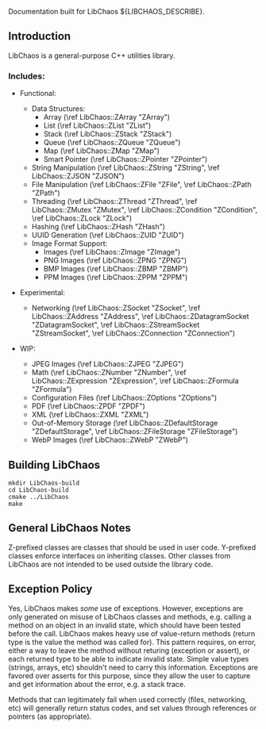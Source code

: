Documentation built for LibChaos ${LIBCHAOS_DESCRIBE}.

## Introduction

LibChaos is a general-purpose C++ utilities library.

### Includes:

- Functional:
    - Data Structures:
        - Array             (\ref LibChaos::ZArray              "ZArray")
        - List              (\ref LibChaos::ZList               "ZList")
        - Stack             (\ref LibChaos::ZStack              "ZStack")
        - Queue             (\ref LibChaos::ZQueue              "ZQueue")
        - Map               (\ref LibChaos::ZMap                "ZMap")
        - Smart Pointer     (\ref LibChaos::ZPointer            "ZPointer")
    - String Manipulation   (\ref LibChaos::ZString             "ZString",
                             \ref LibChaos::ZJSON               "ZJSON")
    - File Manipulation     (\ref LibChaos::ZFile               "ZFile",
                             \ref LibChaos::ZPath               "ZPath")
    - Threading             (\ref LibChaos::ZThread             "ZThread",
                             \ref LibChaos::ZMutex              "ZMutex",
                             \ref LibChaos::ZCondition          "ZCondition",
                             \ref LibChaos::ZLock               "ZLock")
    - Hashing               (\ref LibChaos::ZHash               "ZHash")
    - UUID Generation       (\ref LibChaos::ZUID                "ZUID")
    - Image Format Support:
        - Images            (\ref LibChaos::ZImage              "ZImage")
        - PNG Images        (\ref LibChaos::ZPNG                "ZPNG")
        - BMP Images        (\ref LibChaos::ZBMP                "ZBMP")
        - PPM Images        (\ref LibChaos::ZPPM                "ZPPM")

- Experimental:
    - Networking            (\ref LibChaos::ZSocket             "ZSocket",
                             \ref LibChaos::ZAddress            "ZAddress",
                             \ref LibChaos::ZDatagramSocket     "ZDatagramSocket",
                             \ref LibChaos::ZStreamSocket       "ZStreamSocket",
                             \ref LibChaos::ZConnection         "ZConnection")

- WIP:
    - JPEG Images           (\ref LibChaos::ZJPEG                "ZJPEG")
    - Math                  (\ref LibChaos::ZNumber             "ZNumber",
                             \ref LibChaos::ZExpression         "ZExpression",
                             \ref LibChaos::ZFormula            "ZFormula")
    - Configuration Files   (\ref LibChaos::ZOptions            "ZOptions")
    - PDF                   (\ref LibChaos::ZPDF                "ZPDF")
    - XML                   (\ref LibChaos::ZXML                "ZXML")
    - Out-of-Memory Storage (\ref LibChaos::ZDefaultStorage     "ZDefaultStorage",
                             \ref LibChaos::ZFileStorage        "ZFileStorage")
    - WebP Images           (\ref LibChaos::ZWebP               "ZWebP")

## Building LibChaos

    mkdir LibChaos-build
    cd LibChaos-build
    cmake ../LibChaos
    make


## General LibChaos Notes
Z-prefixed classes are classes that should be used in user code.
Y-prefixed classes enforce interfaces on inheriting classes.
Other classes from LibChaos are not intended to be used outside the library code.

## Exception Policy
Yes, LibChaos makes _some_ use of exceptions. However, exceptions are only generated
on misuse of LibChaos classes and methods, e.g. calling a method on an object in an
invalid state, which should have been tested before the call. LibChaos makes heavy use of
value-return methods (return type is the value the method was called for). This pattern
requires, on error, either a way to leave the method without returing (exception or assert),
or each returned type to be able to indicate invalid state. Simple value types (strings, arrays, etc)
shouldn't need to carry this information. Exceptions are favored over asserts for this purpose,
since they allow the user to capture and get information about the error, e.g. a stack trace.

Methods that can legitimately fail when used correctly (files, networking, etc) will generally
return status codes, and set values through references or pointers (as appropriate).
